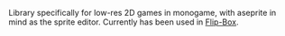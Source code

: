 Library specifically for low-res 2D games in monogame, with aseprite in mind as the sprite editor. Currently has been used in [Flip-Box](https://dylhousedylz.itch.io/flip-box).
